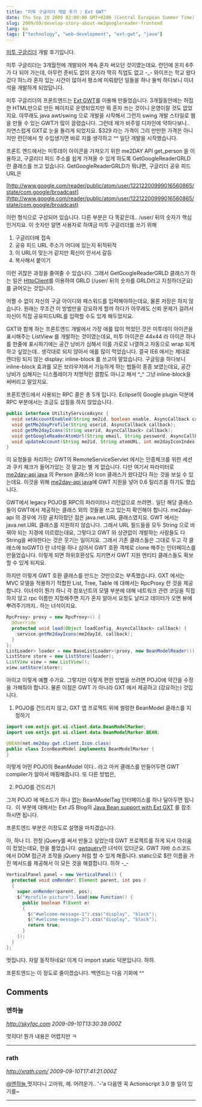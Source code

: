 ```yaml
---
title: "미투 구글리더 개발 후기 : Ext GWT"
date: Thu Sep 10 2009 02:00:00 GMT+0200 (Central European Summer Time)
slug: 2009/09/develop-story-about-me2googlereader-frontend
lang: ko
tags: ["technology", "web-development", "ext-gwt", "java"]
---
```


[미투 구글리더](/2009/09/introducing-me2googlereader-mashup/) 개발 후기입니다.

미투 구글리더는 3개월전에 개발되어 계속 혼자 써오던 것이였는데요. 런던에 온지 6주가 다 되어 가는데, 아무런 준비도 없이 온지라 딱히 직업도 없고 -_- 와이프는 학교 왔다갔다 하느라 혼자 있는 시간이 많아서 평소에 미뤄왔던 일들을 하나 둘씩 하다보니 이녀석을 개발하게 되었답니다.

미투 구글리더의 프론트엔드는 [Ext GWT](http://www.extjs.com/products/gxt/)를 이용해 만들었습니다. 3개월동안에는 허접한 HTML만으로 만든 페이지로 운영되었지만 뭐 혼자 쓰는 것이니 운영이랄 것도 없었지요. 아무래도 java awt/swing 으로 개발을 시작해서 그런지 swing 개발 스타일로 웹을 만들 수 있는 GWT가 많이 끌렸습니다. 그런데 제가 비주얼 디자인에 약하다보니.. 자연스럽게 GXT로 눈을 돌리게 되었지요. $329 라는 가격이 그리 만만한 가격은 아니지만 런던에서 첫 수입생기면 바로 지를 생각하고 ^^ 일단 개발을 시작했습니다.

프론트 엔드에서는 미투데이 아이콘을 가져오기 위한 me2DAY API get_person 을 이용하고, 구글리더 피드 주소를 쉽게 가져올 수 있게 하도록 GetGoogleReaderGRLD 란 클래스를 쓰고 있습니다. GetGoogleReaderGRLD가 뭐냐면, 구글리더 공유 피드 URL은

[http://www.google.com/reader/public/atom/user/12212200999016560865/state/com.google/broadcast](http://www.google.com/reader/public/atom/user/12212200999016560865/state/com.google/broadcast)

이런 형식으로 구성되어 있습니다. 다른 부분은 다 똑같은데.. /user/ 뒤의 숫자가 핵심인거지요. 이 숫자만 알면 사용자로 하여금 미투 구글리더를 쓰기 위해

1) 구글리더에 접속
2) 공유 피드 URL 주소가 어디에 있는지 뒤적뒤적
3) 이 URL이 맞는거 같지만 확신이 안서서 갈등
4) 복사해서 붙이기

이런 귀찮은 과정을 줄여줄 수 있습니다. 그래서 GetGoogleReaderGRLD 클래스가 하는 일은 [HttpClient](http://hc.apache.org/httpcomponents-client/index.html)를 이용하여 GRLD (/user/ 뒤의 숫자를 GRLD라고 지칭하더군요) 를 긁어오는 것입니다.

어쩔 수 없이 자신의 구글 아이디와 패스워드를 입력해야하는데요, 물론 저장은 하지 않습니다. 원래는 무조건 이 방법만을 강요하게 할까 하다가 아무래도 신뢰 문제가 걸려서 자신이 직접 공유피드URL를 입력할 수도 있게 해두었지요.

GXT와 함께 하는 프론트엔드 개발에서 가장 애를 많이 먹었던 것은 미투데이 아이콘을 표시해주는 ListView 를 개발하는 것이였는데요, 미투 아이콘은 44x44 라 아이콘 하나를 한줄에 표시하기에는 공간 낭비가 심해서 이를 가로로 나열하고 자동으로 wrap 되게 하고 싶었는데.. 생각대로 되지 않아서 애를 많이 먹었습니다. 결국 IE6 에서는 제대로 렌더링 되지 않는 display: inline-block 를 쓰고야 말았습니다. 구글링을 하다보니 inline-block 효과를 모든 브라우저에서 가능하게 하는 법들이 종종 보였는데요, 공간 낭비가 심해지는 디스플레이가 치명적인 결함도 아니고 해서 ^_^ 그냥 inline-block을 써버리고 말았지요.

프론트엔드에서 사용되는 RPC 콜은 총 5개 입니다. Eclipse의 Google plugin 덕분에 RPC 부분에서는 조금도 삽질을 하지 않았습니다.


```java
public interface UtilityServiceAsync {
  void setAccountEnabled(String me2id, boolean enable, AsyncCallback callback);
  void getMe2dayProfile(String userid, AsyncCallback callback);
  void getMe2dayIcons(String userid, AsyncCallback> callback);
  void getGoogleReaderAtomUrl(String email, String password, AsyncCallback callback);
  void updateAccount(String me2id, String atomURL, int me2dayIconIndex, boolean forwardWhenNote, boolean forwardWhenMe2day, AsyncCallback callback);
}
```


이 요청들을 처리하는 GWT의 RemoteServiceServlet 에서는 인증체크를 위한 세션과 쿠키 체크가 들어가있는 것 말고는 별 게 없습니다. 다만 여기서 파라미터로 [me2day-api java](http://code.google.com/p/me2day-api/) 의 Person 클래스와 Icon 클래스가 왔다갔다 하는 것을 보실 수 있는데요. 이것을 위해 [me2day-api java](http://code.google.com/p/me2day-api/)에 GWT 지원을 넣어 0.6 릴리즈를 하기도 했습니다.

GWT에서 legacy POJO를 RPC의 파라미터나 리턴값으로 쓰려면.. 일단 해당 클래스들이 GWT에서 제공하는 클래스 외의 것들을 쓰고 있는지 확인해야 합니다. me2day-api 의 경우에 가장 골치아팠던 점은 java.net.URL 클래스였지요. GWT 에서는 java.net.URL 클래스를 지원하지 않습니다. 그래서 URL 필드들을 모두 String 으로 바꿔야 되는 지경에 이르렀는데요, 그렇다고 GWT 와 상관없이 개발하는 사람들도 다 String을 써야한다는 것은 웃기는 일이지요. 그래서 기존 클래스들은 그대로 두고 각 클래스에 toGWT() 란 녀석을 하나 심어서 GWT 호환 객체로 clone 해주는 인터페이스를 만들었습니다. 이렇게 되면 하위호환성도 지키면서 GWT 지원 엔티티 클래스들도 확보할 수 있게 되지요.

하지만 이렇게 GWT 호환 클래스를 만드는 것만으로는 부족했습니다. GXT 에서는 MVC 모델을 적용하기 적합한 List, Tree, Table 에 대해서는 RpcProxy 란 것을 제공합니다. 이녀석이 뭔가 하니 각 컴포넌트의 모델 부분에 대해 네트워크 관련 코딩을 직접하지 않고 rpc 이름만 지정해주면 지가 혼자 알아서 요청도 날리고 데이터가 오면 뷰에 뿌려주기까지.. 하는 녀석이지요.


```java
RpcProxy> proxy = new RpcProxy>() {
  @Override
  protected void load(Object loadConfig, AsyncCallback> callback) {
    service.getMe2dayIcons(me2dayId, callback);
  }
};
ListLoader> loader = new BaseListLoader>(proxy, new BeanModelReader());
ListStore store = new ListStore(loader);
ListView view = new ListView();
view.setStore(store);
```


아이고 이렇게 예쁠 수가요. 그렇지만 이렇게 편한 방법을 쓰려면 POJO에 약간을 수정을 가해줘야 합니다. 물론 이점은 GWT 가 아니라 GXT 에서 제공하고 (강요하는) 것입니다.

1) POJO를 건드리지 않고, GXT 앱 프로젝트 위에 썰렁한 BeanModel 클래스를 지정하기


```java
import com.extjs.gxt.ui.client.data.BeanModelMarker;
import com.extjs.gxt.ui.client.data.BeanModelMarker.BEAN;

@BEAN(net.me2day.gwt.client.Icon.class)
public class IconBeanModel implements BeanModelMarker {
}
```


이렇게 어떤 POJO의 BeanModel 이다.. 라고 마커 클래스를 만들어두면 GWT compiler가 알아서 매핑해줍니다. 또 다른 방법은,

2) POJO를 건드리기

그저 POJO 에 메소드가 하나 없는 BeanModelTag 인터페이스를 하나 달아두면 됩니다.  이 부분에 대해서는 Ext JS Blog의 [Java Bean support with Ext GXT](http://www.extjs.com/blog/2008/07/14/preview-java-bean-support-with-ext-gwt/) 를 참조하시면 됩니다.

프론트엔드 부분은 이정도로 설명을 마치겠습니다.

아, 하나 더. 한창 jQuery를 써서 만들고 싶었는데 GWT 프로젝트를 하게 되서 아쉬움이 컸었는데요, 한을 풀었습니다. [gwtquery](http://code.google.com/p/gwtquery/)란 녀석이 있더군요. GWT 자바 소스코드에서 DOM 접근과 조작을 jQuery 처럼 할 수 있게 해줍니다. static으로 $란 이름을 가진 메서드를 제공해서 이 모든 것을 해결합니다. 하하 -_-


```java
VerticalPanel panel = new VerticalPanel() {
  protected void onRender( Element parent, int pos )
  {
    super.onRender(parent, pos);
    $("#profile-picture").load(new Function() {
      public boolean f(Event e)
      {
        $("#welcome-message-1").css("display", "block");
        $("#welcome-message-2").css("display", "block");
        return true;
      }
    });
  }
};
```


멋집니다. 자알 동작하네요! 이게 다 import static 덕분입니다. 하하.

프론트엔드는 이 정도로 줄이겠습니다. 백엔드는 다음 기회에 ^^

## Comments

### 엔하늘
*http://skyfac.com*
*2009-09-10T13:30:39.000Z*

멋지다! 뭔가 내용은 어렵지만 ㅋ

---

### rath
*http://xrath.com/*
*2009-09-10T17:41:21.000Z*

[@엔하늘 ](#comment-9646)
멋지다니 고마워, 헤.
어려운가.. '-'a 다음엔 꼭 Actionscript 3.0 쓸 일이 있기를~

---

